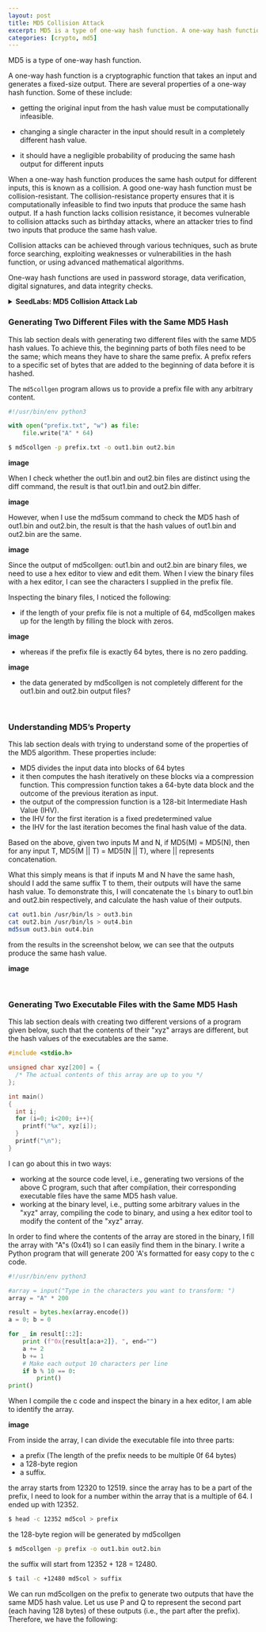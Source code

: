 ```yaml
---
layout: post
title: MD5 Collision Attack
excerpt: MD5 is a type of one-way hash function. A one-way hash function is a cryptographic function that takes an input and generates a fixed-size output. When a one-way hash function produces the same hash output for different inputs, this is known as a collision. A good one-way hash function must be collision-resistant. The collision-resistance property ensures that it is computationally infeasible to find two inputs that produce the same hash output. If a hash function lacks collision resistance, it becomes vulnerable to collision attacks such as birthday attacks, where an attacker tries to find two inputs that produce the same hash value.
categories: [crypto, md5]
---
```


MD5 is a type of one-way hash function.

A one-way hash function is a cryptographic function that takes an input and generates a fixed-size output. There are several properties of a one-way hash function. Some of these include:

- getting the original input from the hash value must be computationally infeasible.

- changing a single character in the input should result in a completely different hash value.

- it should have a negligible probability of producing the same hash output for different inputs

When a one-way hash function produces the same hash output for different inputs, this is known as a collision. A good one-way hash function must be collision-resistant. The collision-resistance property ensures that it is computationally infeasible to find two inputs that produce the same hash output. If a hash function lacks collision resistance, it becomes vulnerable to collision attacks such as birthday attacks, where an attacker tries to find two inputs that produce the same hash value.

Collision attacks can be achieved through various techniques, such as brute force searching, exploiting weaknesses or vulnerabilities in the hash function, or using advanced mathematical algorithms.

One-way hash functions are used in password storage, data verification, digital signatures, and data integrity checks.

<details>
<summary><b>SeedLabs: MD5 Collision Attack Lab</b></summary>
<div markdown="1">

[MD5 Collision Attack Lab](https://seedsecuritylabs.org/Labs_20.04/Files/Crypto_MD5_Collision/Crypto_MD5_Collision.pdf)

___
</div></details>


### Generating Two Different Files with the Same MD5 Hash

This lab section deals with generating two different files with the same MD5 hash values. To achieve this, the beginning parts of both files need to be the same; which means they have to share the same prefix. A prefix refers to a specific set of bytes that are added to the beginning of data before it is hashed.

The `md5collgen` program allows us to provide a prefix file with any arbitrary content.

```python
#!/usr/bin/env python3

with open("prefix.txt", "w") as file:
    file.write("A" * 64)
```

```bash
$ md5collgen -p prefix.txt -o out1.bin out2.bin
```

**image**

When I check whether the out1.bin and out2.bin files are distinct using the diff command, the result is that out1.bin and out2.bin differ.

**image**

However, when I use the md5sum command to check the MD5 hash of out1.bin and out2.bin, the result is that the hash values of out1.bin and out2.bin are the same.

**image**

Since the output of md5collgen: out1.bin and out2.bin are binary files, we need to use a hex editor to view and edit them. When I view the binary files with a hex editor, I can see the characters I supplied in the prefix file.

Inspecting the binary files, I noticed the following:

- if the length of your prefix file is not a multiple of 64, md5collgen makes up for the length by filling the block with zeros.

**image**

- whereas if the prefix file is exactly 64 bytes, there is no zero padding.

**image**

- the data generated by md5collgen is not completely different for the out1.bin and out2.bin output files?


<br>

### Understanding MD5’s Property

This lab section deals with trying to understand some of the properties of the MD5 algorithm. These properties include:
- MD5 divides the input data into blocks of 64 bytes
- it then computes the hash iteratively on these blocks via a compression function. This compression function takes a 64-byte data block and the outcome of the previous iteration as input.
- the output of the compression function is a 128-bit Intermediate Hash Value (IHV).
- the IHV for the first iteration is a fixed predetermined value
- the IHV for the last iteration becomes the final hash value of the data.

Based on the above, given two inputs M and N, if MD5(M) = MD5(N), then for any input T, MD5(M || T) = MD5(N || T), where || represents concatenation.

What this simply means is that if inputs M and N have the same hash, should I add the same suffix T to them, their outputs will have the same hash value. To demonstrate this, I will concatenate the `ls` binary to out1.bin and out2.bin respectively, and calculate the hash value of their outputs.

```bash
cat out1.bin /usr/bin/ls > out3.bin
cat out2.bin /usr/bin/ls > out4.bin
md5sum out3.bin out4.bin
```

from the results in the screenshot below, we can see that the outputs produce the same hash value.

**image**


<br>

###  Generating Two Executable Files with the Same MD5 Hash

This lab section deals with creating two different versions of a program given below, such that the contents of their "xyz" arrays are different, but the hash values of the executables are the same.

```c
#include <stdio.h>

unsigned char xyz[200] = {
  /* The actual contents of this array are up to you */
};

int main()
{
  int i;
  for (i=0; i<200; i++){
    printf("%x", xyz[i]);
  }
  printf("\n");
}
```

I can go about this in two ways:
- working at the source code level, i.e., generating two versions of the above C program, such that after compilation, their corresponding executable files have the same MD5 hash value.
- working at the binary level, i.e., putting some arbitrary values in the "xyz" array, compiling the code to binary, and using a hex editor tool to modify the content of the "xyz" array.

In order to find where the contents of the array are stored in the binary, I fill the array with "A"s (0x41) so I can easily find them in the binary. I write a Python program that will generate 200 'A's formatted for easy copy to the c code.

```python
#!/usr/bin/env python3

#array = input("Type in the characters you want to transform: ")
array = "A" * 200

result = bytes.hex(array.encode())
a = 0; b = 0

for _ in result[::2]:
    print (f"0x{result[a:a+2]}, ", end="")
    a += 2
    b += 1
    # Make each output 10 characters per line
    if b % 10 == 0:
        print()    
print()
```

When I compile the c code and inspect the binary in a hex editor, I am able to identify the array.

**image**

From inside the array, I can divide the executable file into three parts:
- a prefix (The length of the prefix needs to be multiple 0f 64 bytes)
- a 128-byte region
- a suffix. 


the array starts from 12320 to 12519. since the array has to be a part of the prefix, I need to look for a number within the array that is a multiple of 64. I ended up with 12352.

```bash
$ head -c 12352 md5col > prefix
```

the 128-byte region will be generated by md5collgen

```bash
$ md5collgen -p prefix -o out1.bin out2.bin
```

the suffix will start from 12352 + 128 = 12480.

```bash
$ tail -c +12480 md5col > suffix
```




We can run md5collgen on the prefix to generate two outputs that have the same MD5 hash value.
Let us use P and Q to represent the second part (each having 128 bytes) of these outputs (i.e., the part after
the prefix). Therefore, we have the following:



